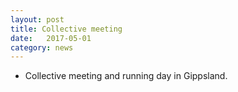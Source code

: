 ```yaml
---
layout: post
title: Collective meeting
date:   2017-05-01
category: news
---
```


* Collective meeting and running day in Gippsland.
